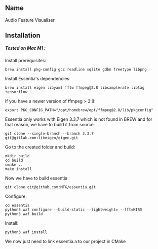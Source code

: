 ## Name
Audio Feature Visualiser

## Installation
##### Tested on Mac M1 :
Install prerequisites:
```
brew install pkg-config gcc readline sqlite gdbm freetype libpng
```
Install Essentia's dependencies:
```
brew install eigen libyaml fftw ffmpeg@2.8 libsamplerate libtag tensorflow
```
If you have a newer version of ffmpeg > 2.8:
```
export PKG_CONFIG_PATH="/opt/homebrew/opt/ffmpeg@2.8/lib/pkgconfig"
```
Essentia only works with Eigen 3.3.7 which is not found in BREW and for that reason, we have to build it from source:
```
git clone --single-branch --branch 3.3.7 git@gitlab.com:libeigen/eigen.git
```
Go to the created folder and build:
```
mkdir build
cd build
cmake ..
make install
```
Now we have to build essentia:
```
git clone git@github.com:MTG/essentia.git
```
Configure:
```
cd essentia
python3 waf configure --build-static --lightweight= --fft=KISS
python3 waf build 

```
Install:
```
python3 waf install
```
We now just need to link essentia.a to our project in CMake
